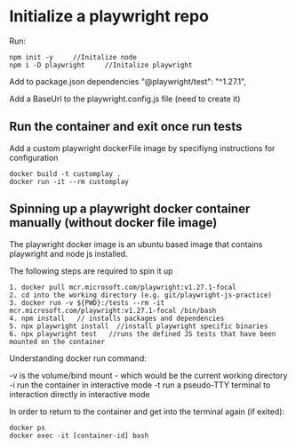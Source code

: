 # Initialize a playwright repo 

Run:

    npm init -y     //Initalize node
    npm i -D playwright     //Initalize playwright

Add to package.json dependencies
    "@playwright/test": "^1.27.1",

Add a BaseUrl to the playwright.config.js file (need to create it)

## Run the container and exit once run tests 

Add a custom playwright dockerFile image by specifiyng instructions for configuration

    docker build -t customplay .
    docker run -it --rm customplay


## Spinning up a playwright docker container manually (without docker file image)

The playwright docker image is an ubuntu based image that contains playwright and node js installed.

The following steps are required to spin it up

    1. docker pull mcr.microsoft.com/playwright:v1.27.1-focal
    2. cd into the working directory (e.g. git/playwright-js-practice)
    3. docker run -v ${PWD}:/tests --rm -it mcr.microsoft.com/playwright:v1.27.1-focal /bin/bash
    4. npm install   // installs packages and dependencies
    5. npx playwright install  //install playwright specific binaries
    6. npx playwright test   //runs the defined JS tests that have been mounted on the container


Understanding docker run command:

-v is the volume/bind mount - which would be the current working directory
-i run the container in interactive mode
-t run a pseudo-TTY terminal to interaction directly in interactive mode


In order to return to the container and get into the terminal again (if exited):

    docker ps
    docker exec -it [container-id] bash